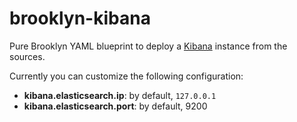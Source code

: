 # brooklyn-kibana

Pure Brooklyn YAML blueprint to deploy a [Kibana](https://www.elastic.co/products/kibana) instance from the sources.

Currently you can customize the following configuration:

- **kibana.elasticsearch.ip**: by default, `127.0.0.1`
- **kibana.elasticsearch.port**: by default, 9200
